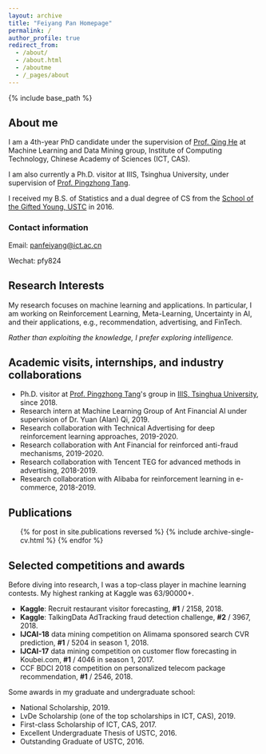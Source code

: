 ```yaml
---
layout: archive
title: "Feiyang Pan Homepage"
permalink: /
author_profile: true
redirect_from:
  - /about/
  - /about.html
  - /aboutme
  - /_pages/about
---
```


{% include base_path %}

## About me

I am a 4th-year PhD candidate under the supervision of [Prof. Qing He](http://people.ucas.edu.cn/~0000964?language=en) at Machine Learning and Data Mining group, Institute of Computing Technology, Chinese Academy of Sciences (ICT, CAS).

I am also currently a Ph.D. visitor at IIIS, Tsinghua University, under supervision of [Prof. Pingzhong Tang](http://iiis.tsinghua.edu.cn/~kenshin/).

I received my B.S. of Statistics and a dual degree of CS from the [School of the Gifted Young, USTC](https://en.scgy.ustc.edu.cn/) in 2016.

### Contact information
Email: panfeiyang@ict.ac.cn

Wechat: pfy824

## Research Interests

My research focuses on machine learning and applications. In particular, I am working on Reinforcement Learning, Meta-Learning, Uncertainty in AI, and their applications, e.g., recommendation, advertising, and FinTech.

_Rather than exploiting the knowledge, I prefer exploring intelligence._

## Academic visits, internships, and industry collaborations

* Ph.D. visitor at [Prof. Pingzhong Tang](http://iiis.tsinghua.edu.cn/~kenshin/)'s group in [IIIS, Tsinghua University](http://iiis.tsinghua.edu.cn/), since 2018.
* Research intern at Machine Learning Group of Ant Financial AI under supervision of Dr. Yuan (Alan) Qi, 2019.
* Research collaboration with Technical Advertising for deep reinforcement learning approaches, 2019-2020.
* Research collaboration with Ant Financial for reinforced anti-fraud mechanisms, 2019-2020.
* Research collaboration with Tencent TEG for advanced methods in advertising, 2018-2019.
* Research collaboration with Alibaba for reinforcement learning in e-commerce, 2018-2019.

## Publications

<ul>{% for post in site.publications reversed %}
{% include archive-single-cv.html %}
{% endfor %}</ul>

## Selected competitions and awards
Before diving into research, I was a top-class player in machine learning contests. My highest ranking at Kaggle was 63/90000+.
* **Kaggle**: Recruit restaurant visitor forecasting, **\#1** / 2158, 2018.
* **Kaggle**: TalkingData AdTracking fraud detection challenge, **\#2** / 3967, 2018.
* **IJCAI-18** data mining competition on Alimama sponsored search CVR prediction, **\#1** / 5204 in season 1, 2018.
* **IJCAI-17** data mining competition on customer flow forecasting in Koubei.com, **\#1** / 4046 in season 1, 2017.
* CCF BDCI 2018 competition on personalized telecom package recommendation, **\#1** / 2546, 2018.

Some awards in my graduate and undergraduate school:
* National Scholarship, 2019.
* LvDe Scholarship (one of the top scholarships in ICT, CAS), 2019.
* First-class Scholarship of ICT, CAS, 2017.
* Excellent Undergraduate Thesis of USTC, 2016.
* Outstanding Graduate of USTC, 2016.

